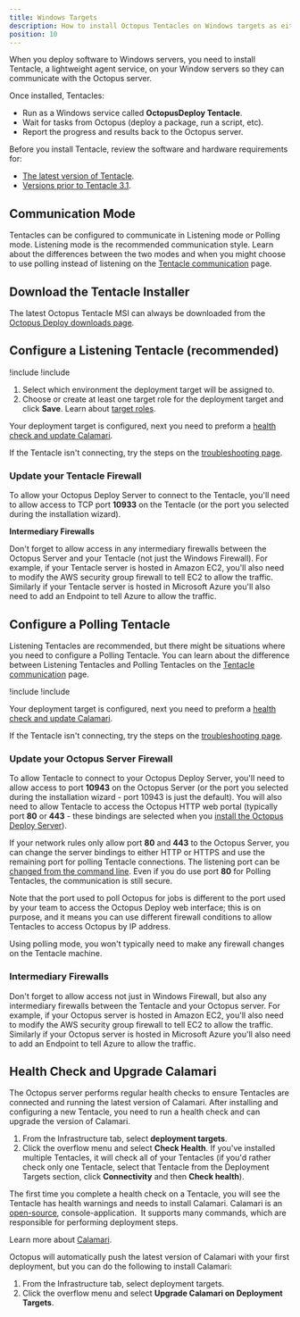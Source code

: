 ```yaml
---
title: Windows Targets
description: How to install Octopus Tentacles on Windows targets as either listening or polling Tentacles.
position: 10
---
```

When you deploy software to Windows servers, you need to install Tentacle, a lightweight agent service, on your Window servers so they can communicate with the Octopus server.

Once installed, Tentacles:

- Run as a Windows service called **OctopusDeploy Tentacle**.
- Wait for tasks from Octopus (deploy a package, run a script, etc).
- Report the progress and results back to the Octopus server.

Before you install Tentacle, review the software and hardware requirements for:

- [The latest version of Tentacle](/docs/infrastructure/deployment-targets/windows-targets/requirements/index.md).
- [Versions prior to Tentacle 3.1](/docs/infrastructure/deployment-targets/windows-targets/requirements/legacy-requirements.md).

## Communication Mode

Tentacles can be configured to communicate in Listening mode or Polling mode. Listening mode is the recommended communication style. Learn about the differences between the two modes and when you might choose to use polling instead of listening on the [Tentacle communication](/docs/infrastructure/deployment-targets/windows-targets/tentacle-communication.md) page.

## Download the Tentacle Installer

The latest Octopus Tentacle MSI can always be downloaded from the [Octopus Deploy downloads page](https://octopus.com/downloads).

## Configure a Listening Tentacle (recommended)

!include <install-tentacle-manager>
!include <configure-listening>
1. Select which environment the deployment target will be assigned to.
1. Choose or create at least one target role for the deployment target and click **Save**. Learn about [target roles](/docs/infrastructure/deployment-targets/target-roles/index.md).

Your deployment target is configured, next you need to preform a [health check and update Calamari](/docs/infrastructure/deployment-targets/windows-targets/index.md#health-check-and-upgrade-calamari).

If the Tentacle isn't connecting, try the steps on the [troubleshooting page](/docs/infrastructure/deployment-targets/windows-targets/troubleshooting-tentacles.md).

### Update your Tentacle Firewall

To allow your Octopus Deploy Server to connect to the Tentacle, you'll need to allow access to TCP port **10933** on the Tentacle (or the port you selected during the installation wizard).

**Intermediary Firewalls**

Don't forget to allow access in any intermediary firewalls between the Octopus Server and your Tentacle (not just the Windows Firewall). For example, if your Tentacle server is hosted in Amazon EC2, you'll also need to modify the AWS security group firewall to tell EC2 to allow the traffic. Similarly if your Tentacle server is hosted in Microsoft Azure you'll also need to add an Endpoint to tell Azure to allow the traffic.

## Configure a Polling Tentacle

Listening Tentacles are recommended, but there might be situations where you need to configure a Polling Tentacle. You can learn about the difference between Listening Tentacles and Polling Tentacles on the [Tentacle communication](/docs/infrastructure/deployment-targets/windows-targets/tentacle-communication.md) page.

!include <install-tentacle-manager>
!include <configure-polling>

Your deployment target is configured, next you need to preform a  [health check and update Calamari](/docs/infrastructure/deployment-targets/windows-targets/index.md#health-check-and-upgrade-calamari).

If the Tentacle isn't connecting, try the steps on the [troubleshooting page](/docs/infrastructure/deployment-targets/windows-targets/troubleshooting-tentacles.md).

### Update your Octopus Server Firewall

To allow Tentacle to connect to your Octopus Deploy Server, you'll need to allow access to port **10943** on the Octopus Server (or the port you selected during the installation wizard - port 10943 is just the default). You will also need to allow Tentacle to access the Octopus HTTP web portal (typically port **80** or **443** - these bindings are selected when you [install the Octopus Deploy Server](/docs/installation/index.md)).

If your network rules only allow port **80** and **443** to the Octopus Server, you can change the server bindings to either HTTP or HTTPS and
use the remaining port for polling Tentacle connections. The listening port can be [changed from the command line](/docs/administration/server-configuration-and-file-storage/index.md).
Even if you do use port **80** for Polling Tentacles, the communication is still secure.

Note that the port used to poll Octopus for jobs is different to the port used by your team to access the Octopus Deploy web interface;
this is on purpose, and it means you can use different firewall conditions to allow Tentacles to access Octopus by IP address.

Using polling mode, you won't typically need to make any firewall changes on the Tentacle machine.

### Intermediary Firewalls

Don't forget to allow access not just in Windows Firewall, but also any intermediary firewalls between the Tentacle and your Octopus server. For example, if your Octopus server is hosted in Amazon EC2, you'll also need to modify the AWS security group firewall to tell EC2 to allow the traffic. Similarly if your Octopus server is hosted in Microsoft Azure you'll also need to add an Endpoint to tell Azure to allow the traffic.

## Health Check and Upgrade Calamari

The Octopus server performs regular health checks to ensure Tentacles are connected and running the latest version of Calamari. After installing and configuring a new Tentacle, you need to run a health check and can upgrade the version of Calamari.

1. From the Infrastructure tab, select **deployment targets**.
2. Click the overflow menu and select **Check Health**. If you've installed multiple Tentacles, it will check all of your Tentacles (if you'd rather check only one Tentacle, select that Tentacle from the Deployment Targets section, click **Connectivity** and then **Check health**).

The first time you complete a health check on a Tentacle, you will see the Tentacle has health warnings and needs to install Calamari.
Calamari is an [open-source](https://github.com/OctopusDeploy/Calamari), console-application.  It supports many commands, which are responsible for performing deployment steps.

Learn more about [Calamari](/docs/api-and-integration/calamari.md).

Octopus will automatically push the latest version of Calamari with your first deployment, but you can do the following to install Calamari:

1. From the Infrastructure tab, select deployment targets.
2. Click the overflow menu and select **Upgrade Calamari on Deployment Targets**.

